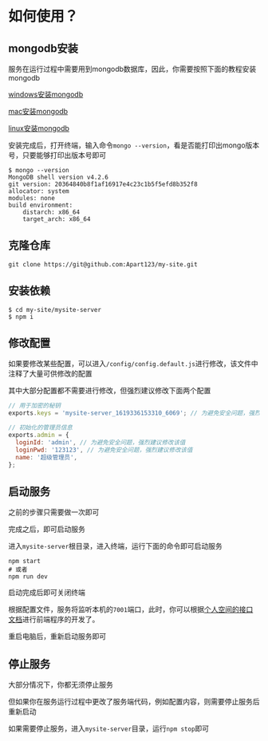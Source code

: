 # 如何使用？

## mongodb安装

服务在运行过程中需要用到mongodb数据库，因此，你需要按照下面的教程安装mongodb

[windows安装mongodb](https://www.runoob.com/mongodb/mongodb-window-install.html)

[mac安装mongodb](https://www.runoob.com/mongodb/mongodb-osx-install.html)

[linux安装mongodb](https://www.runoob.com/mongodb/mongodb-linux-install.html)

安装完成后，打开终端，输入命令`mongo --version`，看是否能打印出mongo版本号，只要能够打印出版本号即可

```shell
$ mongo --version
MongoDB shell version v4.2.6
git version: 20364840b8f1af16917e4c23c1b5f5efd8b352f8
allocator: system
modules: none
build environment:
    distarch: x86_64
    target_arch: x86_64
```

## 克隆仓库

```shell
git clone https://git@github.com:Apart123/my-site.git
```

## 安装依赖

```shell
$ cd my-site/mysite-server
$ npm i
```

## 修改配置

如果要修改某些配置，可以进入`/config/config.default.js`进行修改，该文件中注释了大量可供修改的配置

其中大部分配置都不需要进行修改，但强烈建议修改下面两个配置

```js
// 用于加密的秘钥
exports.keys = 'mysite-server_1619336153310_6069'; // 为避免安全问题，强烈建议修改该值
```

```js
// 初始化的管理员信息
exports.admin = {
  loginId: 'admin', // 为避免安全问题，强烈建议修改该值
  loginPwd: '123123', // 为避免安全问题，强烈建议修改该值
  name: '超级管理员',
};
```

## 启动服务

之前的步骤只需要做一次即可

完成之后，即可启动服务

进入`mysite-server`根目录，进入终端，运行下面的命令即可启动服务

```shell
npm start
# 或者
npm run dev
```

启动完成后即可关闭终端

根据配置文件，服务将监听本机的`7001`端口，此时，你可以根据[个人空间的接口文档](http://mock.duyiedu.com/project/76/interface/api)进行前端程序的开发了。

重启电脑后，重新启动服务即可

## 停止服务

大部分情况下，你都无须停止服务

但如果你在服务运行过程中更改了服务端代码，例如配置内容，则需要停止服务后重新启动

如果需要停止服务，进入`mysite-server`目录，运行`npm stop`即可